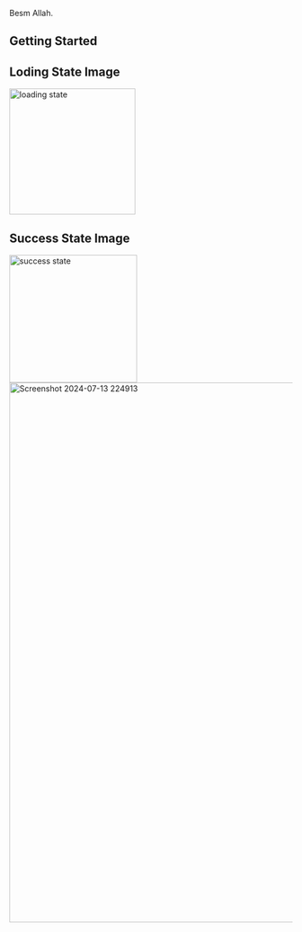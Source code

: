 
Besm Allah.

## Getting Started

## Loding State Image 

<img width="224" alt="loading state" src="https://github.com/user-attachments/assets/96bc4076-0e03-436d-a464-538338fe6e8b">


## Success State Image

<img width="227" alt="success state" src="https://github.com/user-attachments/assets/75c89697-9028-49ea-b03d-cdaf727d0041">
<img width="960" alt="Screenshot 2024-07-13 224913" src="https://github.com/user-attachments/assets/372774b8-daec-4a31-8e7c-695ac1cd750e">

